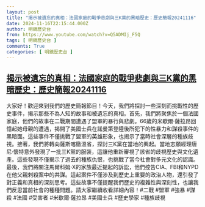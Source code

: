 ```yaml
---
layout: post
title: "揭示被遺忘的真相：法國家庭的戰爭悲劇與三K黨的黑暗歷史：歷史簡報20241116"
date: 2024-11-16T22:15:44.000Z
author: 明鏡歷史台
from: https://www.youtube.com/watch?v=Q5ADMIj_F5Q
tags: [ 明鏡歷史台 ]
comments: True
categories: [ 明鏡歷史台 ]
---
```

<!--1731795344000-->
[揭示被遺忘的真相：法國家庭的戰爭悲劇與三K黨的黑暗歷史：歷史簡報20241116](https://www.youtube.com/watch?v=Q5ADMIj_F5Q)
------

<div>
大家好！歡迎來到我們的歷史簡報節目！今天，我們將探討一些深刻而挑戰性的歷史事件，揭示那些不為人知的故事和被遺忘的真相。首先，我們將聚焦於一個法國家庭，他們的故事在二戰期間遭遇了盟軍的暴行與悲劇。66歲的米歇爾·薩拉昂回憶起她母親的遭遇，揭開了美國士兵在諾曼第登陸後所犯下的性暴力和謀殺事件的黑暗面。這些事件不僅挑戰了盟軍的英雄形象，也揭示了當時社會深層的種族歧視。接著，我們將轉向薩斯喀徹溫省，探討三K黨在當地的興起。當地志願經理唐尼·懷特意外發現了一批三K黨的服裝，這讓他重新審視了該省的歧視歷史與文化遺產。這些發現不僅揭示了過去的種族仇恨，也挑戰了當今社會對多元文化的認識。最後，我們將關注馬爾科姆·X的家族最近提起的訴訟，他們控告CIA、FBI和NYPD在他父親刺殺案中的共謀。這起案件不僅涉及到歷史上重要的政治人物，還引發了對正義和真相的深刻思考。這些故事不僅提醒我們歷史的複雜性與深刻性，也讓我們反思當前社會的種種問題。請大家繼續收看詳細內容！#二戰 #盟軍 #強暴 #謀殺 #法國 #受害者 #米歇爾·薩拉昂 #美國士兵 #歷史學家 #種族歧視
</div>
